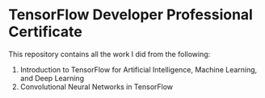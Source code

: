 # TensorFlow Developer Professional Certificate
This repository contains all the work I did from the following:

1. Introduction to TensorFlow for Artificial Intelligence, Machine Learning, and Deep Learning
2. Convolutional Neural Networks in TensorFlow
